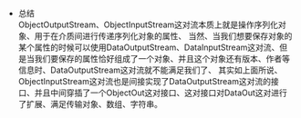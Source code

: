 - 总结  
 ObjectOutputStream、ObjectInputStream这对流本质上就是操作序列化对象、用于在介质间进行传递序列化对象的属性、
 当然、当我们想要保存对象的某个属性的时候可以使用DataOutputStream、DataInputStream这对流、但是当我们要保存的属性恰好组成了一个对象、并且这个对象还有版本、作者等信息时、DataOutputStream这对流就不能满足我们了、
 其实如上面所说、ObjectInputStream这对流也是间接实现了DataOutputStream这对流的接口、并且中间穿插了一个ObjectOut这对接口、这对接口对DataOut这对进行了扩展、满足传输对象、数组、字符串。
